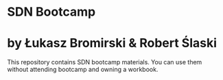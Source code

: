 # SDN Bootcamp
# by Łukasz Bromirski & Robert Ślaski

This repository contains SDN bootcamp materials. You can use them without attending bootcamp and owning a workbook.

